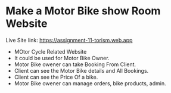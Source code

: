 # Make a Motor Bike show Room Website

Live Site link: https://assignment-11-torism.web.app


- MOtor Cycle Related Website
- It could be used for Motor Bike Owner.
- Motor Bike owener can take Booking From Client.
- Client can see the Motor Bike details and All Bookings.
- Client can see the Price Of a bike.
- Motor Bike owener can manage orders, bike products, admin.